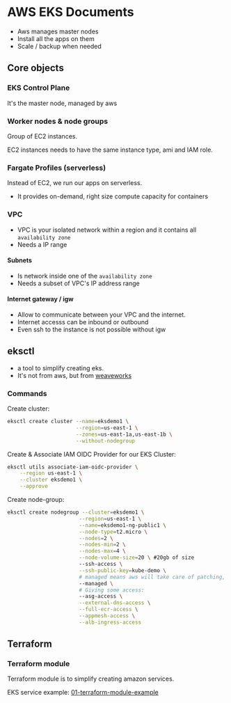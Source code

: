 # AWS EKS Documents

- Aws manages master nodes
- Install all the apps on them
- Scale / backup when needed

## Core objects

### EKS Control Plane

It's the master node, managed by aws

### Worker nodes & node groups

Group of EC2 instances.

EC2 instances needs to have the same instance type, ami and IAM role.

### Fargate Profiles (serverless)

Instead of EC2, we run our apps on serverless.

- It provides on-demand, right size compute capacity for containers

### VPC

- VPC is your isolated network within a region and it contains all `availability zone`
- Needs a IP range

#### Subnets

- Is network inside one of the `availability zone`
- Needs a subset of VPC's IP address range

#### Internet gateway / igw
- Allow to communicate between your VPC and the internet.
- Internet accesss can be inbound or outbound
- Even ssh to the instance is not possible without igw

## eksctl

- a tool to simplify creating eks.
- It's not from aws, but from [weaveworks](https://github.com/weaveworks/eksctl)

### Commands

Create cluster:
```sh
eksctl create cluster --name=eksdemo1 \
                      --region=us-east-1 \
                      --zones=us-east-1a,us-east-1b \
                      --without-nodegroup              
```

Create & Associate IAM OIDC Provider for our EKS Cluster:
```sh
eksctl utils associate-iam-oidc-provider \
    --region us-east-1 \
    --cluster eksdemo1 \
    --approve
```

Create node-group:
```sh
eksctl create nodegroup --cluster=eksdemo1 \
                       --region=us-east-1 \
                       --name=eksdemo1-ng-public1 \
                       --node-type=t2.micro \
                       --nodes=2 \
                       --nodes-min=2 \
                       --nodes-max=4 \
                       --node-volume-size=20 \ #20gb of size
                       --ssh-access \
                       --ssh-public-key=kube-demo \
                       # managed means aws will take care of patching, auto-upgrading, etc
                       --managed \
                       # Giving some access: 
                       --asg-access \
                       --external-dns-access \
                       --full-ecr-access \
                       --appmesh-access \
                       --alb-ingress-access 
```

## Terraform
### Terraform module

Terraform module is to simplify creating amazon services.

EKS service example: [01-terraform-module-example](01-terraform-module-example)